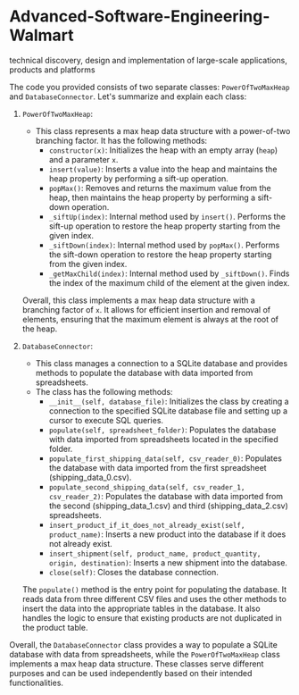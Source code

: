 # Advanced-Software-Engineering-Walmart
technical discovery, design and implementation of large-scale applications, products and platforms

The code you provided consists of two separate classes: `PowerOfTwoMaxHeap` and `DatabaseConnector`. Let's summarize and explain each class:

1. `PowerOfTwoMaxHeap`:
   - This class represents a max heap data structure with a power-of-two branching factor. It has the following methods:
     - `constructor(x)`: Initializes the heap with an empty array (`heap`) and a parameter `x`.
     - `insert(value)`: Inserts a value into the heap and maintains the heap property by performing a sift-up operation.
     - `popMax()`: Removes and returns the maximum value from the heap, then maintains the heap property by performing a sift-down operation.
     - `_siftUp(index)`: Internal method used by `insert()`. Performs the sift-up operation to restore the heap property starting from the given index.
     - `_siftDown(index)`: Internal method used by `popMax()`. Performs the sift-down operation to restore the heap property starting from the given index.
     - `_getMaxChild(index)`: Internal method used by `_siftDown()`. Finds the index of the maximum child of the element at the given index.
   
   Overall, this class implements a max heap data structure with a branching factor of `x`. It allows for efficient insertion and removal of elements, ensuring that the maximum element is always at the root of the heap.

2. `DatabaseConnector`:
   - This class manages a connection to a SQLite database and provides methods to populate the database with data imported from spreadsheets.
   - The class has the following methods:
     - `__init__(self, database_file)`: Initializes the class by creating a connection to the specified SQLite database file and setting up a cursor to execute SQL queries.
     - `populate(self, spreadsheet_folder)`: Populates the database with data imported from spreadsheets located in the specified folder.
     - `populate_first_shipping_data(self, csv_reader_0)`: Populates the database with data imported from the first spreadsheet (shipping_data_0.csv).
     - `populate_second_shipping_data(self, csv_reader_1, csv_reader_2)`: Populates the database with data imported from the second (shipping_data_1.csv) and third (shipping_data_2.csv) spreadsheets.
     - `insert_product_if_it_does_not_already_exist(self, product_name)`: Inserts a new product into the database if it does not already exist.
     - `insert_shipment(self, product_name, product_quantity, origin, destination)`: Inserts a new shipment into the database.
     - `close(self)`: Closes the database connection.
   
   The `populate()` method is the entry point for populating the database. It reads data from three different CSV files and uses the other methods to insert the data into the appropriate tables in the database. It also handles the logic to ensure that existing products are not duplicated in the product table.

Overall, the `DatabaseConnector` class provides a way to populate a SQLite database with data from spreadsheets, while the `PowerOfTwoMaxHeap` class implements a max heap data structure. These classes serve different purposes and can be used independently based on their intended functionalities.
